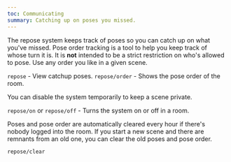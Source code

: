 ```yaml
---
toc: Communicating
summary: Catching up on poses you missed.
---
```

The repose system keeps track of poses so you can catch up on what you've missed.  Pose order tracking is a tool to help you keep track of whose turn it is.  It is **not** intended to be a strict restriction on who's allowed to pose.  Use any order you like in a given scene.

`repose` - View catchup poses.
`repose/order` - Shows the pose order of the room.

You can disable the system temporarily to keep a scene private.

`repose/on` or `repose/off` - Turns the system on or off in a room.

Poses and pose order are automatically cleared every hour if there's nobody logged into the room.  If you start a new scene and there are remnants from an old one, you can clear the old poses and pose order.

`repose/clear`
